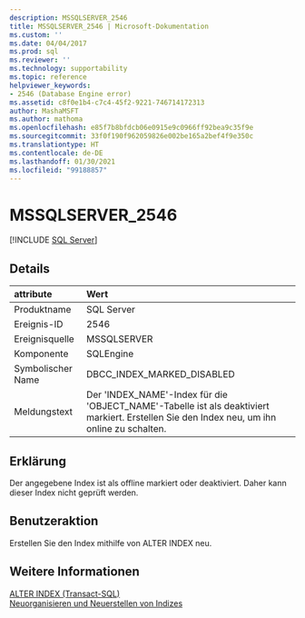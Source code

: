 ```yaml
---
description: MSSQLSERVER_2546
title: MSSQLSERVER_2546 | Microsoft-Dokumentation
ms.custom: ''
ms.date: 04/04/2017
ms.prod: sql
ms.reviewer: ''
ms.technology: supportability
ms.topic: reference
helpviewer_keywords:
- 2546 (Database Engine error)
ms.assetid: c8f0e1b4-c7c4-45f2-9221-746714172313
author: MashaMSFT
ms.author: mathoma
ms.openlocfilehash: e85f7b8bfdcb06e0915e9c0966ff92bea9c35f9e
ms.sourcegitcommit: 33f0f190f962059826e002be165a2bef4f9e350c
ms.translationtype: HT
ms.contentlocale: de-DE
ms.lasthandoff: 01/30/2021
ms.locfileid: "99188857"
---
```

# <a name="mssqlserver_2546"></a>MSSQLSERVER_2546
 [!INCLUDE [SQL Server](../../includes/applies-to-version/sqlserver.md)]
  
## <a name="details"></a>Details  
  
| attribute | Wert |  
| :-------- | :---- |  
|Produktname|SQL Server|  
|Ereignis-ID|2546|  
|Ereignisquelle|MSSQLSERVER|  
|Komponente|SQLEngine|  
|Symbolischer Name|DBCC_INDEX_MARKED_DISABLED|  
|Meldungstext|Der 'INDEX_NAME'-Index für die 'OBJECT_NAME'-Tabelle ist als deaktiviert markiert. Erstellen Sie den Index neu, um ihn online zu schalten.|  
  
## <a name="explanation"></a>Erklärung  
Der angegebene Index ist als offline markiert oder deaktiviert. Daher kann dieser Index nicht geprüft werden.  
  
## <a name="user-action"></a>Benutzeraktion  
Erstellen Sie den Index mithilfe von ALTER INDEX neu.  
  
## <a name="see-also"></a>Weitere Informationen  
[ALTER INDEX &#40;Transact-SQL&#41;](~/t-sql/statements/alter-index-transact-sql.md)  
[Neuorganisieren und Neuerstellen von Indizes](~/relational-databases/indexes/reorganize-and-rebuild-indexes.md)  
  
